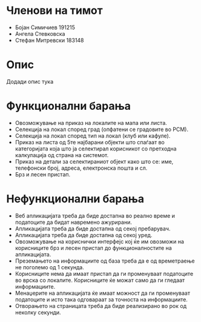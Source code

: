 # Членови на тимот
- Бојан Симичиев 191215
- Ангела Стевковска
- Стефан Митревски 183148

# Опис
Додади опис тука

# Функционални барања
- Овозможување на приказ на локалите на мапа или листа.
- Селекција на локал според град (опфатени се градовите во РСМ).
- Селекција на локал според тип на локал (клуб или кафуле).
- Приказ на листа од 5те најбарани објекти што спаѓаат во категоријата која што ја селектирал корисникот со претходна калкулација од страна на системот.
-	Приказ на детали за селектираниот објект како што се: име, телефонски број, адреса, електронска пошта и сл.
-	Брз и лесен пристап.

# Нефункционални барања
-	Веб апликацијата треба да биде достапна во реално време и податоците да бидат навремено ажурирани.
-	Апликацијата треба да биде достапна од секој пребарувач.
-	Апликацијата треба да биде достапна од секој уред.
-	Овозможување на кориснички интерфејс кој ќе им овозможи на корисниците брз и лесен пристап до функционалностите на апликацијата.
-	Преземањето на информациите од база треба да е од времетраење не поголемо од 1 секунда.
-	Корисниците нема да имаат пристап да ги променуваат податоците во врска со локалите. Корисниците ќе можат само да ги гледаат информациите.
-	Менаџерите на апликацијата ќе имаат можност да ги променуваат податоците и исто така одговараат за точноста на информациите.
-	Отворањето на страницата треба да биде реализирано во рок од неколку секунди.
